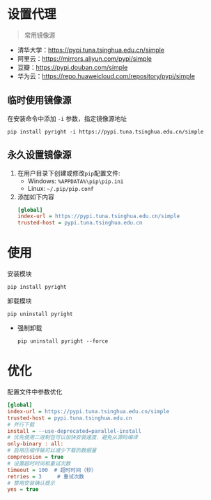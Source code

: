 # 设置代理
>常用镜像源
- 清华大学：https://pypi.tuna.tsinghua.edu.cn/simple
- 阿里云：https://mirrors.aliyun.com/pypi/simple
- 豆瓣：https://pypi.douban.com/simple
- 华为云：https://repo.huaweicloud.com/repository/pypi/simple

## 临时使用镜像源
在安装命令中添加 `-i` 参数，指定镜像源地址
```shell
pip install pyright -i https://pypi.tuna.tsinghua.edu.cn/simple
```
## 永久设置镜像源
1. 在用户目录下创建或修改`pip`配置文件:
    - Windows: `%APPDATA%\pip\pip.ini`
    - Linux: `~/.pip/pip.conf`
1. 添加如下内容
    ```ini
    [global]
    index-url = https://pypi.tuna.tsinghua.edu.cn/simple
    trusted-host = pypi.tuna.tsinghua.edu.cn
    ```

# 使用
安装模块
```shell
pip install pyright
```
卸载模块
```shell
pip uninstall pyright
```
- 强制卸载
    ```shell
    pip uninstall pyright --force
    ```

# 优化
配置文件中参数优化
```ini
[global]
index-url = https://pypi.tuna.tsinghua.edu.cn/simple
trusted-host = pypi.tuna.tsinghua.edu.cn
# 并行下载
install = --use-deprecated=parallel-install
# 优先使用二进制包可以加快安装速度，避免从源码编译
only-binary : all:
# 启用压缩传输可以减少下载的数据量
compression = true
# 设置超时时间和重试次数
timeout = 100  # 超时时间（秒）
retries = 3     # 重试次数
# 禁用安装确认提示
yes = true
